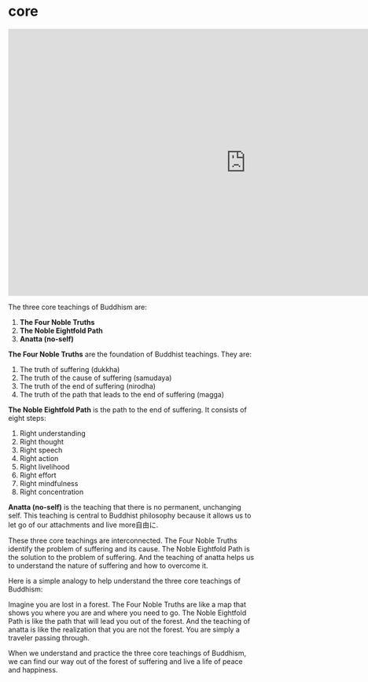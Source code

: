 # core

<iframe width="966" height="543" src="https://www.youtube.com/embed/kx8kbUGj1pY" title="Buddhism—Three Core Teachings" frameborder="0" allow="accelerometer; autoplay; clipboard-write; encrypted-media; gyroscope; picture-in-picture; web-share" allowfullscreen></iframe>

The three core teachings of Buddhism are:

1. **The Four Noble Truths**
2. **The Noble Eightfold Path**
3. **Anatta (no-self)**

**The Four Noble Truths** are the foundation of Buddhist teachings. They are:

1. The truth of suffering (dukkha)
2. The truth of the cause of suffering (samudaya)
3. The truth of the end of suffering (nirodha)
4. The truth of the path that leads to the end of suffering (magga)

**The Noble Eightfold Path** is the path to the end of suffering. It consists of eight steps:

1. Right understanding
2. Right thought
3. Right speech
4. Right action
5. Right livelihood
6. Right effort
7. Right mindfulness
8. Right concentration

**Anatta (no-self)** is the teaching that there is no permanent, unchanging self. This teaching is central to Buddhist philosophy because it allows us to let go of our attachments and live more自由に.

These three core teachings are interconnected. The Four Noble Truths identify the problem of suffering and its cause. The Noble Eightfold Path is the solution to the problem of suffering. And the teaching of anatta helps us to understand the nature of suffering and how to overcome it.

Here is a simple analogy to help understand the three core teachings of Buddhism:

Imagine you are lost in a forest. The Four Noble Truths are like a map that shows you where you are and where you need to go. The Noble Eightfold Path is like the path that will lead you out of the forest. And the teaching of anatta is like the realization that you are not the forest. You are simply a traveler passing through.

When we understand and practice the three core teachings of Buddhism, we can find our way out of the forest of suffering and live a life of peace and happiness.
